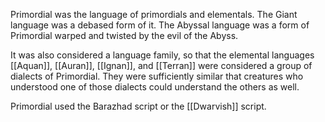 Primordial was the language of primordials and elementals. The Giant language was a debased form of it. The Abyssal language was a form of Primordial warped and twisted by the evil of the Abyss.

It was also considered a language family, so that the elemental languages [[Aquan]], [[Auran]], [[Ignan]], and [[Terran]] were considered a group of dialects of Primordial. They were sufficiently similar that creatures who understood one of those dialects could understand the others as well.

Primordial used the Barazhad script or the [[Dwarvish]] script.